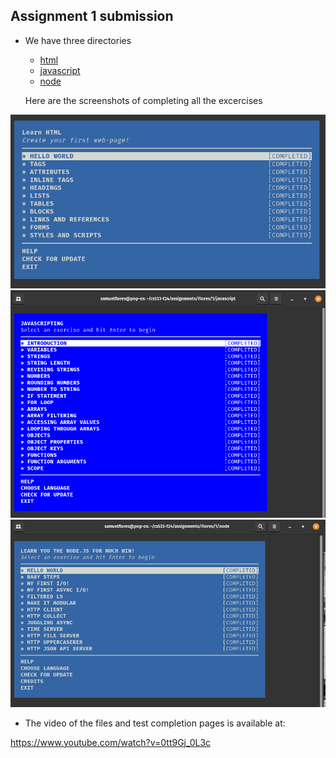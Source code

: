 
## Assignment 1 submission
* We have three directories
  * [html](html) 
  * [javascript](javascript)
  * [node](node)
  
  Here are the screenshots of completing all the excercises
  
<img src="html/learnhtml9-10-24.png">
<img src="javascript/javascripting2024-09-11.png">
<img src="node/learnarnyounode20240912.png">

  
  * The video of the files and test completion pages is available at:
  
  https://www.youtube.com/watch?v=0tt9Gj_0L3c
  
